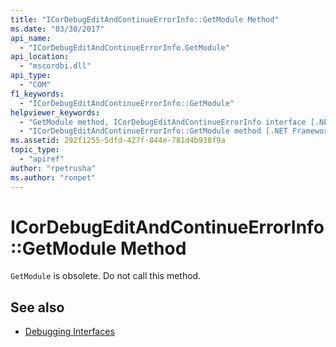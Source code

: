 ```yaml
---
title: "ICorDebugEditAndContinueErrorInfo::GetModule Method"
ms.date: "03/30/2017"
api_name: 
  - "ICorDebugEditAndContinueErrorInfo.GetModule"
api_location: 
  - "mscordbi.dll"
api_type: 
  - "COM"
f1_keywords: 
  - "ICorDebugEditAndContinueErrorInfo::GetModule"
helpviewer_keywords: 
  - "GetModule method, ICorDebugEditAndContinueErrorInfo interface [.NET Framework debugging]"
  - "ICorDebugEditAndContinueErrorInfo::GetModule method [.NET Framework debugging]"
ms.assetid: 292f1255-5dfd-427f-844e-781d4b938f9a
topic_type: 
  - "apiref"
author: "rpetrusha"
ms.author: "ronpet"
---
```

# ICorDebugEditAndContinueErrorInfo::GetModule Method
`GetModule` is obsolete. Do not call this method.  
  
## See also
- [Debugging Interfaces](../../../../docs/framework/unmanaged-api/debugging/debugging-interfaces.md)
